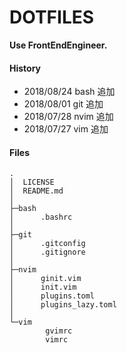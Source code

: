 # DOTFILES

__Use FrontEndEngineer.__

#### History

 * 2018/08/24 bash 追加
 * 2018/08/01 git 追加
 * 2018/07/28 nvim 追加
 * 2018/07/27 vim 追加

#### Files

``` text
.
│  LICENSE
│  README.md
│  
├─bash
│      .bashrc
│      
├─git
│      .gitconfig
│      .gitignore
│      
├─nvim
│      ginit.vim
│      init.vim
│      plugins.toml
│      plugins_lazy.toml
│      
└─vim
        gvimrc
        vimrc
```
